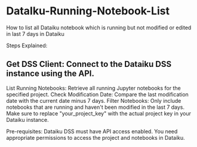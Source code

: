 # DataIku-Running-Notebook-List
How to list all Dataiku notebook which is running but not modified or edited in last 7 days in Dataiku 

Steps Explained:
## Get DSS Client: Connect to the Dataiku DSS instance using the API.
List Running Notebooks: Retrieve all running Jupyter notebooks for the specified project.
Check Modification Date: Compare the last modification date with the current date minus 7 days.
Filter Notebooks: Only include notebooks that are running and haven't been modified in the last 7 days.
Make sure to replace "your_project_key" with the actual project key in your Dataiku instance.

Pre-requisites:
Dataiku DSS must have API access enabled.
You need appropriate permissions to access the project and notebooks in Dataiku.
